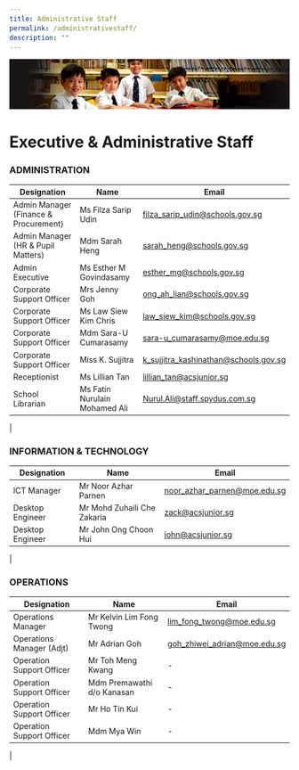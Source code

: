```yaml
---
title: Administrative Staff
permalink: /administrativestaff/
description: ""
---
```

![](/images/Sub-banner1.jpg)

Executive & Administrative Staff
====================

### ADMINISTRATION

| Designation | Name | Email |
|---|---|---|
| Admin Manager (Finance & Procurement) | Ms Filza Sarip Udin | [filza\_sarip\_udin@schools.gov.sg](mailto:filza_sarip_udin@schools.gov.sg) |
| Admin Manager (HR & Pupil Matters) | Mdm Sarah Heng | [sarah\_heng@schools.gov.sg](mailto:sarah_heng@schools.gov.sg) |
| Admin Executive | Ms Esther M Govindasamy | [esther\_mg@schools.gov.sg](mailto:esther_mg@schools.gov.sg) |
| Corporate Support Officer | Mrs Jenny Goh | [ong\_ah\_lian@schools.gov.sg](mailto:ong_ah_lian@schools.gov.sg) |
| Corporate Support Officer | Ms Law Siew Kim Chris | [law\_siew\_kim@schools.gov.sg](mailto:law_siew_kim@schools.gov.sg) |
| Corporate Support Officer | Mdm Sara-U Cumarasamy | [sara-u\_cumarasamy@moe.edu.sg](mailto:sara-u_cumarasamy@moe.edu.sg) |
| Corporate Support Officer | Miss K. Sujjitra  | [k\_sujjitra\_kashinathan@schools.gov.sg](mailto:k_sujjitra_kashinathan@schools.gov.sg) |
| Receptionist | Ms Lillian Tan  | [lillian\_tan@acsjunior.sg](mailto:lillian_tan@acsjunior.sg) |
| School Librarian | Ms Fatin Nurulain Mohamed Ali | [Nurul.Ali@staff.spydus.com.sg](mailto:Nurul.Ali@staff.spydus.com.sg) |
 |

### INFORMATION & TECHNOLOGY

| Designation | Name | Email |
|---|---|---|
| ICT Manager | Mr Noor Azhar Parnen | [noor\_azhar\_parnen@moe.edu.sg](mailto:noor_azhar_parnen@moe.edu.sg) |
| Desktop Engineer | Mr Mohd Zuhaili Che Zakaria | [zack@acsjunior.sg](mailto:zack@acsjunior.sg) |
| Desktop Engineer | Mr John Ong Choon Hui | [john@acsjunior.sg](mailto:john@acsjunior.sg) |
 |

### OPERATIONS

| Designation | Name | Email
|---|---|---|
| Operations Manager | Mr Kelvin Lim Fong Twong | [lim\_fong\_twong@moe.edu.sg](mailto:lim_fong_twong@moe.edu.sg) |
| Operations Manager (Adjt)| Mr Adrian Goh | [goh\_zhiwei\_adrian@moe.edu.sg](mailto:goh\_zhiwei\_adrian@moe.edu.sg)|
| Operation Support Officer | Mr Toh Meng Kwang | - |
| Operation Support Officer | Mdm Premawathi d/o Kanasan | - |
| Operation Support Officer | Mr Ho Tin Kui | - |
| Operation Support Officer | Mdm Mya Win  | - |
 |